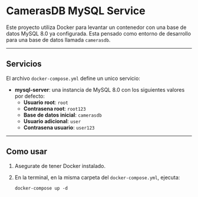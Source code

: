 # CamerasDB MySQL Service

Este proyecto utiliza Docker para levantar un contenedor con una base de datos MySQL 8.0 ya configurada. Esta pensado como entorno de desarrollo para una base de datos llamada `camerasdb`.

---

## Servicios

El archivo `docker-compose.yml` define un unico servicio:

- **mysql-server**: una instancia de MySQL 8.0 con los siguientes valores por defecto:
  - **Usuario root**: `root`
  - **Contrasena root**: `root123`
  - **Base de datos inicial**: `camerasdb`
  - **Usuario adicional**: `user`
  - **Contrasena usuario**: `user123`

---

## Como usar

1. Asegurate de tener Docker instalado.
2. En la terminal, en la misma carpeta del `docker-compose.yml`, ejecuta:

   ```
   docker-compose up -d
   ```